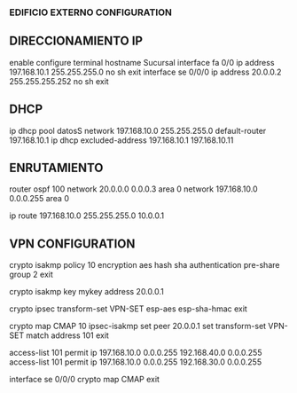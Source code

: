 ### EDIFICIO EXTERNO CONFIGURATION

## DIRECCIONAMIENTO IP
enable
configure terminal
hostname Sucursal
interface fa 0/0
ip address 197.168.10.1 255.255.255.0
no sh
exit
interface se 0/0/0
ip address 20.0.0.2 255.255.255.252
no sh
exit

## DHCP
ip dhcp pool datosS
network 197.168.10.0 255.255.255.0
default-router 197.168.10.1
ip dhcp excluded-address 197.168.10.1 197.168.10.11

## ENRUTAMIENTO
router ospf 100
network 20.0.0.0 0.0.0.3 area 0
network 197.168.10.0 0.0.0.255 area 0

ip route 197.168.10.0 255.255.255.0 10.0.0.1

## VPN CONFIGURATION
crypto isakmp policy 10
encryption aes
hash sha
authentication pre-share
group 2
exit

crypto isakmp key mykey address 20.0.0.1

crypto ipsec transform-set VPN-SET esp-aes esp-sha-hmac
exit


crypto map CMAP 10 ipsec-isakmp
set peer 20.0.0.1
set transform-set VPN-SET
match address 101
exit

access-list 101 permit ip 197.168.10.0 0.0.0.255 192.168.40.0 0.0.0.255
access-list 101 permit ip 197.168.10.0 0.0.0.255 192.168.30.0 0.0.0.255

interface se 0/0/0
crypto map CMAP
exit